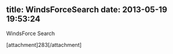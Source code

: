 title: WindsForceSearch
date: 2013-05-19 19:53:24
---

<p>
	WindsForce Search
</p>
<p>
	[attachment]283[/attachment]
</p>